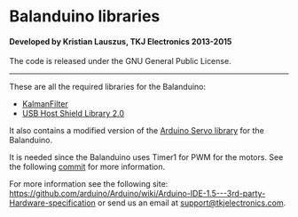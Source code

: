# Balanduino libraries
#### Developed by Kristian Lauszus, TKJ Electronics 2013-2015

The code is released under the GNU General Public License.
_________

These are all the required libraries for the Balanduino:

* [KalmanFilter](https://github.com/TKJElectronics/KalmanFilter)
* [USB Host Shield Library 2.0](https://github.com/felis/USB_Host_Shield_2.0)

It also contains a modified version of the [Arduino Servo library](http://arduino.cc/en/reference/servo) for the Balanduino.

It is needed since the Balanduino uses Timer1 for PWM for the motors. See the following [commit](https://github.com/TKJElectronics/Balanduino/commit/83dc137c673cce6edd6d88e768625a13a9099643) for more information.

For more information see the following site: <https://github.com/arduino/Arduino/wiki/Arduino-IDE-1.5---3rd-party-Hardware-specification> or send us an email at <support@tkjelectronics.com>.
